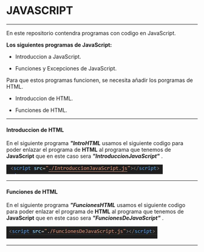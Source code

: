 # JAVASCRIPT
----------------------------------------------------

En este repositorio contendra programas con codigo en JavaScript.

**Los siguientes programas de JavaScript:**

* Introduccion a JavaScript.

* Funciones y Excepciones de JavaScript.

Para que estos programas funcionen, se necesita añadir los porgramas de HTML.

* Introduccion de HTML.

* Funciones de HTML.

----------------------------------------

#### Introduccion de HTML

En el siguiente programa ***"IntroHTML*** usamos el siguiente codigo para poder enlazar el programa de **HTML** al programa que tenemos de **JavaScript** que en este caso sera ***"IntroduccionJavaScript"*** .

<script src="./IntroduccionJavaScript.js"></script>

![Enlace intro Html a JavaScript](Imagenes\introduccionJava.jpg)

----------------------------------------------------------------------------------------------------------------------------

#### Funciones de HTML

En el siguiente programa ***"FuncionesHTML*** usamos el siguiente codigo para poder enlazar el programa de **HTML** al programa que tenemos de **JavaScript** que en este caso sera ***"FuncionesDeJavaScript"*** .

![Enlace Funciones Html a JavaScript](Imagenes\FuncionesJavaScript.jpg)

---------------------------------------------------------------------------------
